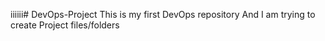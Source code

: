 iiiiii# DevOps-Project
This is my first DevOps repository
And I am trying to create Project files/folders
